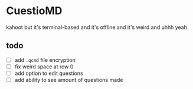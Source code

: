 # CuestioMD
kahoot but it's terminal-based and it's offline and it's weird and uhhh yeah
## todo
- [ ] add `.qcmd` file encryption
- [ ] fix weird space at row 0
- [ ] add option to edit questions
- [ ] add ability to see amount of questions made
